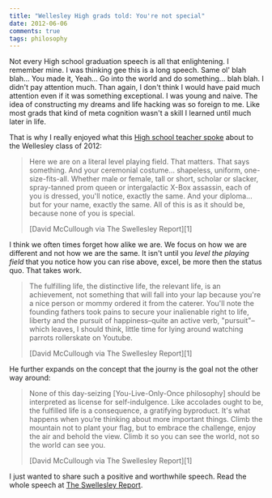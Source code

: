 ```yaml
---
title: "Wellesley High grads told: You're not special"
date: 2012-06-06
comments: true
tags: philosophy
---
```

Not every High school graduation speech is all that enlightening. I remember
mine. I was thinking gee this is a long speech. Same ol' blah blah... You made
it, Yeah... Go into the world and do something... blah blah. I didn't pay
attention much. Than again, I don't think I would have paid much attention even
if it was something exceptional. I was young and naive. The idea of
constructing my dreams and life hacking was so foreign to me. Like most grads
that kind of meta cognition wasn't a skill I learned until much later in life.

That is why I really enjoyed what this [High school teacher spoke][1] about to
the Wellesley class of 2012:

> Here we are on a literal level playing field.  That matters.  That says
> something.  And your ceremonial costume... shapeless, uniform,
> one-size-fits-all.  Whether male or female, tall or short, scholar or
> slacker, spray-tanned prom queen or intergalactic X-Box assassin, each of you
> is dressed, you'll notice, exactly the same.  And your diploma... but for
> your name, exactly the same. All of this is as it should be, because none of
> you is special.
> <footer>[David McCullough via The Swellesley Report][1]</footer>

<!-- more -->

I think we often times forget how alike we are. We focus on how we are
different and not how we are the same. It isn't until you _level the playing
field_ that you notice how you can rise above, excel, be more then the status
quo. That takes work.

> The fulfilling life, the distinctive life, the relevant life, is an
> achievement, not something that will fall into your lap because you're a nice
> person or mommy ordered it from the caterer.  You'll note the founding
> fathers took pains to secure your inalienable right to life, liberty and the
> pursuit of happiness–quite an active verb, "pursuit"–which leaves, I should
> think, little time for lying around watching parrots rollerskate on Youtube.
> <footer>[David McCullough via The Swellesley Report][1]</footer>

He further expands on the concept that the journy is the goal not the other way
around:

> None of this day-seizing [You-Live-Only-Once philosophy] should be
> interpreted as license for self-indulgence.  Like accolades ought to be, the
> fulfilled life is a consequence, a gratifying byproduct.  It's what happens
> when you’re thinking about more important things.  Climb the mountain not to
> plant your flag, but to embrace the challenge, enjoy the air and behold the
> view.  Climb it so you can see the world, not so the world can see you.
> <footer>[David McCullough via The Swellesley Report][1]</footer>

I just wanted to share such a positive and worthwhile speech. Read the whole
speech at [The Swellesley Report][1].

[1]: http://www.theswellesleyreport.com/2012/06/wellesley-high-grads-told-youre-not-special/
